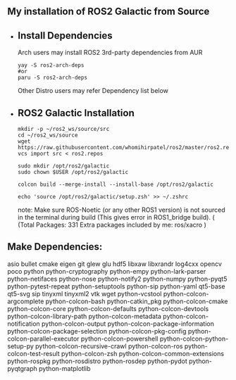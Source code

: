 ## My installation of ROS2 Galactic from Source

- ## Install Dependencies
    Arch users may install ROS2 3rd-party dependencies from AUR
    ```
    yay -S ros2-arch-deps   
    #or
    paru -S ros2-arch-deps 
    ```
    Other Distro users may refer Dependency list below
- ## ROS2 Galactic Installation
    ```
    mkdir -p ~/ros2_ws/source/src
    cd ~/ros2_ws/source
    wget https://raw.githubusercontent.com/whomihirpatel/ros2/master/ros2.repos
    vcs import src < ros2.repos

    sudo mkdir /opt/ros2/galactic
    sudo chown $USER /opt/ros2/galactic

    colcon build --merge-install --install-base /opt/ros2/galactic

    echo 'source /opt/ros2/galactic/setup.zsh' >> ~/.zshrc

    ```
    note: Make sure ROS-Noetic (or any other ROS1  version) is not sourced in the terminal during build (This gives error in ROS1_bridge build).
    (
    (Total Packages: 331
    Extra packages included by me: ros/xacro
    )

## Make Dependencies:

asio
bullet
cmake
eigen
git
glew
glu
hdf5
libxaw
libxrandr
log4cxx
opencv
poco
python
python-cryptography
python-empy
python-lark-parser
python-netifaces
python-nose
python-notify2
python-numpy
python-pyqt5
python-pytest-repeat
python-setuptools
python-sip
python-yaml
qt5-base
qt5-svg
sip
tinyxml
tinyxml2
vtk
wget
python-vcstool
python-colcon-argcomplete
python-colcon-bash
python-catkin_pkg
python-colcon-cmake
python-colcon-core
python-colcon-defaults
python-colcon-devtools
python-colcon-library-path
python-colcon-metadata
python-colcon-notification
python-colcon-output
python-colcon-package-information
python-colcon-package-selection
python-colcon-pkg-config
python-colcon-parallel-executor
python-colcon-powershell
python-colcon-python-setup-py
python-colcon-recursive-crawl
python-colcon-ros
python-colcon-test-result
python-colcon-zsh
python-colcon-common-extensions
python-rospkg
python-rosdistro
python-rosdep
python-pydot
python-pyqtgraph
python-matplotlib